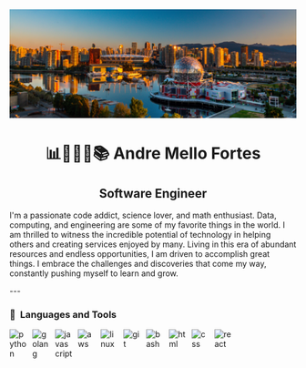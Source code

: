 <img src="https://raw.githubusercontent.com/ComputationTime/ComputationTime/main/vancouver.jpg" />
<h1 align="center">📊👨🏻‍💻📚 Andre Mello Fortes</h1>
<h2 align="center">Software Engineer</h2>

<p>
I'm a passionate code addict, science lover, and math enthusiast. Data, computing, and engineering are some of my favorite things in the world. I am thrilled to witness the incredible potential of technology in helping others and creating services enjoyed by many.
Living in this era of abundant resources and endless opportunities, I am driven to accomplish great things. I embrace the challenges and discoveries that come my way, constantly pushing myself to learn and grow.
</p>
---

<h3>🧰&nbsp Languages and Tools</h3>

<img align="left" alt="python" width="30px" style="padding-right:10px;"  src="https://cdn.jsdelivr.net/gh/devicons/devicon/icons/python/python-original.svg" />
 
 <img align="left" alt="golang" width="30px" style="padding-right:10px;" src="https://cdn.jsdelivr.net/gh/devicons/devicon/icons/go/go-original.svg" />
 
<img align="left" alt="javascript" width="30px" style="padding-right:10px;" src="https://cdn.jsdelivr.net/gh/devicons/devicon/icons/javascript/javascript-original.svg" />

<img align="left" alt="aws" width="30px" style="padding-right:10px;" 
 src="https://cdn.jsdelivr.net/gh/devicons/devicon/icons/amazonwebservices/amazonwebservices-original.svg" />

<img align="left" alt="linux" width="30px" style="padding-right:10px;"
 src="https://cdn.jsdelivr.net/gh/devicons/devicon/icons/linux/linux-original.svg" />

<img align="left" alt="git" width="30px" style="padding-right:10px;" src="https://cdn.jsdelivr.net/gh/devicons/devicon/icons/git/git-original.svg" />
     
<img align="left" alt="bash" width="30px" style="padding-right:10px;" src="https://cdn.jsdelivr.net/gh/devicons/devicon/icons/bash/bash-plain.svg" />
          
          
<img align="left" alt="html" width="30px" style="padding-right:10px;" 
 src="https://cdn.jsdelivr.net/gh/devicons/devicon/icons/html5/html5-original.svg" />
     
<img align="left" alt="css" width="30px" style="padding-right:10px;"
 src="https://cdn.jsdelivr.net/gh/devicons/devicon/icons/css3/css3-original.svg" />
          
<img align="left" alt="react" width="30px" style="padding-right:10px;"  src="https://cdn.jsdelivr.net/gh/devicons/devicon/icons/react/react-original.svg" />
          
          
          
          
          
<!--
**ComputationTime/ComputationTime** is a ✨ _special_ ✨ repository because its `README.md` (this file) appears on your GitHub profile.

Here are some ideas to get you started:

- 🔭 I’m currently working on ...
- 🌱 I’m currently learning ...
- 👯 I’m looking to collaborate on ...
- 🤔 I’m looking for help with ...
- 💬 Ask me about ...
- 📫 How to reach me: ...
- 😄 Pronouns: ...
- ⚡ Fun fact: ...
-->
